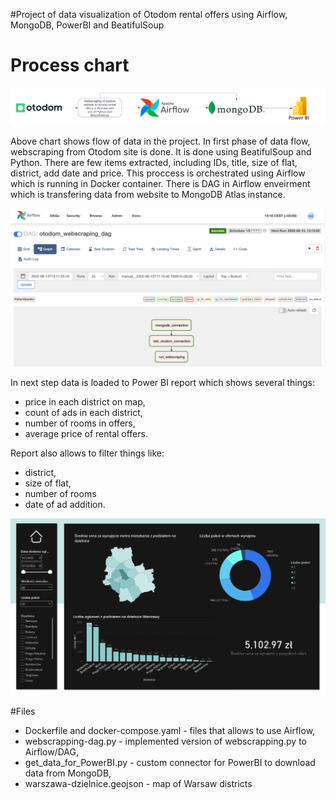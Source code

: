 #Project of data visualization of Otodom rental offers using Airflow, MongoDB, PowerBI and BeatifulSoup

# Process chart

![Chart of data flow](/img/Flowcharts.png)

Above chart shows flow of data in the project. In first phase of data flow, webscraping from Otodom site is done. It is done using BeatifulSoup and Python. There are few items extracted, including IDs, title, size of flat, district, add date and price. This proccess is orchestrated using Airflow which is running in Docker container. There is DAG in Airflow enveirment which is transfering data from website to MongoDB Atlas instance. 

![Airflow](/img/airflow.png)

In next step data is loaded to Power BI report which shows several things:

- price in each district on map,
- count of ads in each district,
- number of rooms in offers,
- average price of rental offers.

Report also allows to filter things like:

- district,
- size of flat,
- number of rooms
- date of ad addition.

![Power BI](/img/powerbi.png)

#Files

- Dockerfile and docker-compose.yaml - files that allows to use Airflow,
- webscrapping-dag.py - implemented version of webscrapping.py to Airflow/DAG,
- get_data_for_PowerBI.py - custom connector for PowerBI to download data from MongoDB,
- warszawa-dzielnice.geojson - map of Warsaw districts






